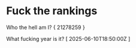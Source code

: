 # Fuck the rankings

Who the hell am I?
{ 21278259 }

What fucking year is it?
[ 2025-06-10T18:50:00Z ]

